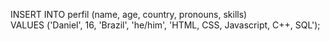 INSERT INTO perfil (name, age, country, pronouns, skills)<br>
VALUES ('Daniel', 16, 'Brazil', 'he/him', 'HTML, CSS, Javascript, C++, SQL');
